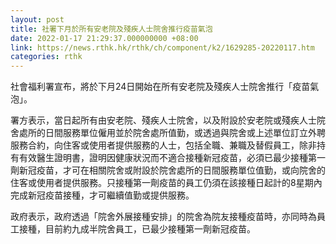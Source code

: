 ```yaml
---
layout: post
title: 社署下月於所有安老院及殘疾人士院舍推行疫苗氣泡
date: 2022-01-17 21:29:37.000000000 +08:00
link: https://news.rthk.hk/rthk/ch/component/k2/1629285-20220117.htm
categories: rthk
---
```


社會福利署宣布，將於下月24日開始在所有安老院及殘疾人士院舍推行「疫苗氣泡」。
 
署方表示，當日起所有由安老院、殘疾人士院舍，以及附設於安老院或殘疾人士院舍處所的日間服務單位僱用並於院舍處所值勤，或透過與院舍或上述單位訂立外聘服務合約，向住客或使用者提供服務的人士，包括全職、兼職及替假員工，除非持有有效醫生證明書，證明因健康狀況而不適合接種新冠疫苗，必須已最少接種第一劑新冠疫苗，才可在相關院舍或附設於院舍處所的日間服務單位值勤，或向院舍的住客或使用者提供服務。只接種第一劑疫苗的員工仍須在該接種日起計的8星期內完成新冠疫苗接種，才可繼續值勤或提供服務。
 
政府表示，政府透過「院舍外展接種安排」的院舍為院友接種疫苗時，亦同時為員工接種，目前約九成半院舍員工，已最少接種第一劑新冠疫苗。

